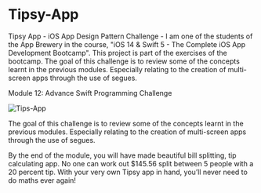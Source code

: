 # Tipsy-App
Tipsy App - iOS App Design Pattern Challenge - I am one of the students of the App Brewery in the course, "iOS 14 &amp; Swift 5 - The Complete iOS App Development Bootcamp". This project is part of the exercises of the bootcamp. The goal of this challenge is to review some of the concepts learnt in the previous modules. Especially relating to the creation of multi-screen apps through the use of segues.

Module 12: Advance Swift Programming Challenge

![Tips-App](https://user-images.githubusercontent.com/27954220/129526208-7ecc4aa0-4ce8-4dc6-83bc-125b6d9d4f48.gif)

The goal of this challenge is to review some of the concepts learnt in the previous modules. Especially relating to the creation of multi-screen apps through the use of segues.

By the end of the module, you will have made beautiful bill splitting, tip calculating app. No one can work out $145.56 split between 5 people with a 20 percent tip. With your very own Tipsy app in hand, you’ll never need to do maths ever again!
